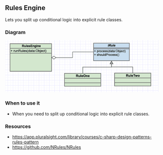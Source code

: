 ## Rules Engine

Lets you split up conditional logic into explicit rule classes.

### Diagram
![image info](./rulesengine.png)

### When to use it
* When you need to split up conditional logic into explicit rule classes.

### Resources
* https://app.pluralsight.com/library/courses/c-sharp-design-patterns-rules-pattern
* https://github.com/NRules/NRules